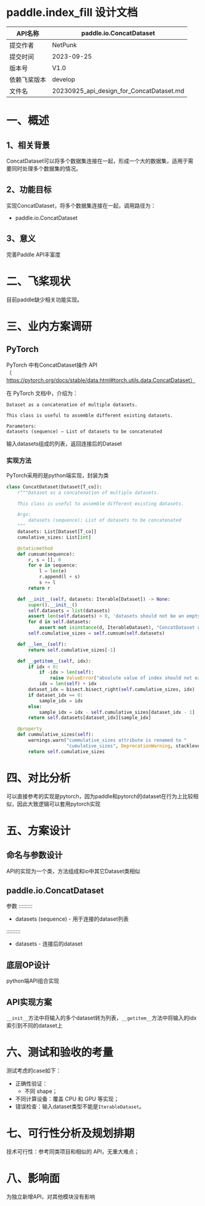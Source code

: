 # paddle.index_fill 设计文档

| API名称                                                      | paddle.io.ConcatDataset |
| ------------------------------------------------------------ | ----------------------------------- |
| 提交作者   | NetPunk                   |
| 提交时间| 2023-09-25                 |
| 版本号                                                       | V1.0                                |
| 依赖飞桨版本 | develop                             |
| 文件名                                                       | 20230925_api_design_for_ConcatDataset.md |

# 一、概述

## 1、相关背景

ConcatDataset可以将多个数据集连接在一起，形成一个大的数据集，适用于需要同时处理多个数据集的情况。

## 2、功能目标

实现ConcatDataset，将多个数据集连接在一起，调用路径为：

- paddle.io.ConcatDataset

## 3、意义

完善Paddle API丰富度

# 二、飞桨现状

目前paddle缺少相关功能实现。

# 三、业内方案调研

## PyTorch

PyTorch 中有ConcatDataset操作 API（https://pytorch.org/docs/stable/data.html#torch.utils.data.ConcatDataset）

在 PyTorch 文档中，介绍为：

```
Dataset as a concatenation of multiple datasets.

This class is useful to assemble different existing datasets.

Parameters:
datasets (sequence) – List of datasets to be concatenated
```
输入datasets组成的列表，返回连接后的Dataset

### 实现方法

PyTorch采用的是python端实现，封装为类

```python
class ConcatDataset(Dataset[T_co]):
    r"""Dataset as a concatenation of multiple datasets.

    This class is useful to assemble different existing datasets.

    Args:
        datasets (sequence): List of datasets to be concatenated
    """
    datasets: List[Dataset[T_co]]
    cumulative_sizes: List[int]

    @staticmethod
    def cumsum(sequence):
        r, s = [], 0
        for e in sequence:
            l = len(e)
            r.append(l + s)
            s += l
        return r

    def __init__(self, datasets: Iterable[Dataset]) -> None:
        super().__init__()
        self.datasets = list(datasets)
        assert len(self.datasets) > 0, 'datasets should not be an empty iterable'  # type: ignore[arg-type]
        for d in self.datasets:
            assert not isinstance(d, IterableDataset), "ConcatDataset does not support IterableDataset"
        self.cumulative_sizes = self.cumsum(self.datasets)

    def __len__(self):
        return self.cumulative_sizes[-1]

    def __getitem__(self, idx):
        if idx < 0:
            if -idx > len(self):
                raise ValueError("absolute value of index should not exceed dataset length")
            idx = len(self) + idx
        dataset_idx = bisect.bisect_right(self.cumulative_sizes, idx)
        if dataset_idx == 0:
            sample_idx = idx
        else:
            sample_idx = idx - self.cumulative_sizes[dataset_idx - 1]
        return self.datasets[dataset_idx][sample_idx]

    @property
    def cummulative_sizes(self):
        warnings.warn("cummulative_sizes attribute is renamed to "
                      "cumulative_sizes", DeprecationWarning, stacklevel=2)
        return self.cumulative_sizes
```

# 四、对比分析

可以直接参考的实现是pytorch，因为paddle和pytorch的dataset在行为上比较相似，因此大致逻辑可以套用pytorch实现

# 五、方案设计

## 命名与参数设计

API的实现为一个类，方法组成和io中其它Dataset类相似

paddle.io.ConcatDataset
----------------------
参数
:::::::::

- datasets (sequence) - 用于连接的dataset列表

:::::::::

- datasets - 连接后的dataset

## 底层OP设计

python端API组合实现

## API实现方案

`__init__`方法中将输入的多个dataset转为列表，`__getitem__`方法中将输入的idx索引到不同的dataset上

# 六、测试和验收的考量

测试考虑的case如下：

- 正确性验证：
  - 不同 shape；
- 不同计算设备：覆盖 CPU 和 GPU 等实现；
- 错误检查：输入dataset类型不能是`IterableDataset`。

# 七、可行性分析及规划排期

技术可行性：参考同类项目和相似的 API，无重大难点；

# 八、影响面

为独立新增API，对其他模块没有影响